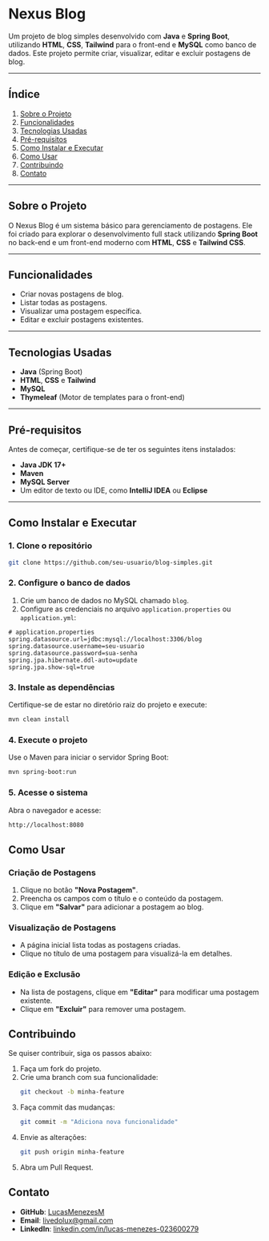 # **Nexus Blog**

Um projeto de blog simples desenvolvido com **Java** e **Spring Boot**, utilizando **HTML**, **CSS**, **Tailwind** para o front-end e **MySQL** como banco de dados. Este projeto permite criar, visualizar, editar e excluir postagens de blog.

---

## **Índice**

1. [Sobre o Projeto](#sobre-o-projeto)
2. [Funcionalidades](#funcionalidades)
3. [Tecnologias Usadas](#tecnologias-usadas)
4. [Pré-requisitos](#pré-requisitos)
5. [Como Instalar e Executar](#como-instalar-e-executar)
6. [Como Usar](#como-usar)
7. [Contribuindo](#contribuindo)
8. [Contato](#contato)

---

## **Sobre o Projeto**

O Nexus Blog é um sistema básico para gerenciamento de postagens. Ele foi criado para explorar o desenvolvimento full stack utilizando **Spring Boot** no back-end e um front-end moderno com **HTML**, **CSS** e **Tailwind CSS**.

---

## **Funcionalidades**

- Criar novas postagens de blog.
- Listar todas as postagens.
- Visualizar uma postagem específica.
- Editar e excluir postagens existentes.

---

## **Tecnologias Usadas**

- **Java** (Spring Boot)
- **HTML**, **CSS** e **Tailwind**
- **MySQL**
- **Thymeleaf** (Motor de templates para o front-end)

---

## **Pré-requisitos**

Antes de começar, certifique-se de ter os seguintes itens instalados:

- **Java JDK 17+**
- **Maven**
- **MySQL Server**
- Um editor de texto ou IDE, como **IntelliJ IDEA** ou **Eclipse**

---

## **Como Instalar e Executar**

### **1. Clone o repositório**

```bash
git clone https://github.com/seu-usuario/blog-simples.git
```

### **2. Configure o banco de dados**

1. Crie um banco de dados no MySQL chamado `blog`.
2. Configure as credenciais no arquivo `application.properties` ou `application.yml`:

```properties
# application.properties
spring.datasource.url=jdbc:mysql://localhost:3306/blog
spring.datasource.username=seu-usuario
spring.datasource.password=sua-senha
spring.jpa.hibernate.ddl-auto=update
spring.jpa.show-sql=true
```

### **3. Instale as dependências**

Certifique-se de estar no diretório raiz do projeto e execute:

```bash
mvn clean install
```

### **4. Execute o projeto**

Use o Maven para iniciar o servidor Spring Boot:

```bash
mvn spring-boot:run
```

### **5. Acesse o sistema**

Abra o navegador e acesse:

```bash
http://localhost:8080
```

## **Como Usar**

### **Criação de Postagens**

1. Clique no botão **"Nova Postagem"**.
2. Preencha os campos com o título e o conteúdo da postagem.
3. Clique em **"Salvar"** para adicionar a postagem ao blog.

### **Visualização de Postagens**

- A página inicial lista todas as postagens criadas.
- Clique no título de uma postagem para visualizá-la em detalhes.

### **Edição e Exclusão**

- Na lista de postagens, clique em **"Editar"** para modificar uma postagem existente.
- Clique em **"Excluir"** para remover uma postagem.

## **Contribuindo**

Se quiser contribuir, siga os passos abaixo:

1. Faça um fork do projeto.
2. Crie uma branch com sua funcionalidade:
   ```bash
   git checkout -b minha-feature
   ```
3. Faça commit das mudanças:
   ```bash
   git commit -m "Adiciona nova funcionalidade"
   ```
4. Envie as alterações:
   ```bash
   git push origin minha-feature
   ```
5. Abra um Pull Request.

## **Contato**

- **GitHub**: [LucasMenezesM](https://github.com/lucasMenezesM)
- **Email**: livedolux@gmail.com
- **LinkedIn**: [linkedin.com/in/lucas-menezes-023600279](https://www.linkedin.com/in/lucas-menezes-023600279/)
